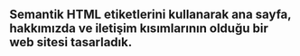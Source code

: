 ## Semantik HTML etiketlerini kullanarak ana sayfa, hakkımızda ve iletişim kısımlarının olduğu bir web sitesi tasarladık.
